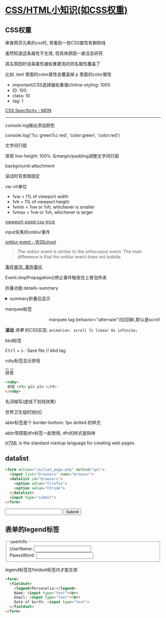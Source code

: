 # [CSS/HTML小知识(如CSS权重)](/uncategorized/css_html_notes.md)

## CSS权重

审查网页元素的css时, 常看到一些CSS属性有删除线

虽然知道这条属性不生效, 但具体原因一直没去研究

其实原因时该条属性被权重更高的同名属性覆盖了

比如 .text 里面的color属性会覆盖掉 p 里面的color属性

- important(CSS选择器权重值)/inline-styling: 1000
- ID: 100
- class: 10
- tag: 1 

[CSS Specificity - MDN](https://developer.mozilla.org/en-US/docs/Web/CSS/Specificity)

---

<i class="fa fa-hashtag"></i>
console.log输出添加颜色

console.log('%c green%c red', 'color:green', 'color:red')

<i class="fa fa-hashtag"></i>
文字间行距

常用 line-height: 100% 与margin/padding调整文字间行距

<i class="fa fa-hashtag"></i>
background-attachment

滚动时背景图固定

<i class="fa fa-hashtag"></i>
vw-vh单位

- 1vw = 1% of viewport width
- 1vh = 1% of viewport height
- 1vmin = 1vw or 1vh, whichever is smaller
- 1vmax = 1vw or 1vh, whichever is larger

[viewport-sized css-trick](https://css-tricks.com/viewport-sized-typography/)

<i class="fa fa-hashtag"></i>
input失焦的onblur事件

[onblur event - W3School](https://www.w3schools.com/jsref/event_onblur.asp)

> The onblur event is similar to the onfocusout event. The main difference is that the onblur event does not bubble

[事件冒泡, 事件委托](https://segmentfault.com/a/1190000000470398)

Event.stopPropagation()停止事件触发往上冒泡传递

<i class="fa fa-hashtag"></i>
折叠功能:details-summary

<details>
<summary>
summary折叠后显示
</summary>
details被折叠内容...
</details>

<i class="fa fa-hashtag"></i>
marquee标签

<marquee behavior="alternate">marquee tag behavior="alternate"(往回弹),默认是scroll</marquee>

**滚动** *效果* 的CSS实现: `animation: scroll 7s linear 0s infinite;`

<i class="fa fa-hashtag"></i>
kbd标签

<kbd>Ctrl</kbd> + <kbd>s</kbd> : Save file // kbd tag

<i class="fa fa-hashtag"></i>
ruby标签显示拼音

<ruby>
 拼音 <rt> pīn yīn </rt>
</ruby>

```html
<ruby>
 拼音 <rt> pīn yīn </rt>
</ruby>
```

<i class="fa fa-hashtag"></i>
名词缩写(虚线下划线效果)

<p>世界卫生组织<abbr title="World Health Organization">WHO</abbr></p>

abbr标签是个 border-bottom: 1px dotted 的样式

abbr常搭配dfn标签一起使用, dfn的样式是斜体

<p><dfn><abbr title="HyperText Markup Language">HTML</abbr></dfn> is the standard markup language for creating web pages.</p>

## datalist

```html
<form action="/action_page.php" method="get">
  <input list="browsers" name="browser">
  <datalist id="browsers">
    <option value="Firefox">
    <option value="Chrome">
  </datalist>
  <input type="submit">
</form>
```

<form action="/action_page.php" method="get">
  <input list="browsers" name="browser">
  <datalist id="browsers">
    <option value="Firefox">
    <option value="Chrome">
  </datalist>
  <input type="submit">
</form>

## 表单的legend标签

<form>
  <fieldset>
    <legend>userInfo</legend>
    UserName: <input type="text"><br>
    PawssWord: <input type="text"><br>
  </fieldset>
</form>

legend标签在fieldset标签内才能生效

```html
<form>
  <fieldset>
    <legend>Personalia:</legend>
    Name: <input type="text"><br>
    Email: <input type="text"><br>
    Date of birth: <input type="text">
  </fieldset>
</form>
```

